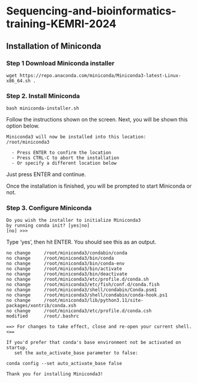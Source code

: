 # Sequencing-and-bioinformatics-training-KEMRI-2024
## Installation of Miniconda
### Step 1 Download Miniconda installer
```
wget https://repo.anaconda.com/miniconda/Miniconda3-latest-Linux-x86_64.sh .
```
### Step 2. Install Miniconda
```
bash miniconda-installer.sh
```

Follow the instructions shown on the screen. 
Next, you will be shown this option below.
```
Miniconda3 will now be installed into this location:
/root/miniconda3

  - Press ENTER to confirm the location
  - Press CTRL-C to abort the installation
  - Or specify a different location below
```

Just press ENTER and continue.

Once the installation is finished, you will be prompted to start Miniconda or not.

### Step 3. Configure Miniconda

```
Do you wish the installer to initialize Miniconda3
by running conda init? [yes|no]
[no] >>>
```

Type ‘yes’, then hit ENTER. You should see this as an output.


```
no change     /root/miniconda3/condabin/conda
no change     /root/miniconda3/bin/conda
no change     /root/miniconda3/bin/conda-env
no change     /root/miniconda3/bin/activate
no change     /root/miniconda3/bin/deactivate
no change     /root/miniconda3/etc/profile.d/conda.sh
no change     /root/miniconda3/etc/fish/conf.d/conda.fish
no change     /root/miniconda3/shell/condabin/Conda.psm1
no change     /root/miniconda3/shell/condabin/conda-hook.ps1
no change     /root/miniconda3/lib/python3.11/site-packages/xontrib/conda.xsh
no change     /root/miniconda3/etc/profile.d/conda.csh
modified      /root/.bashrc

==> For changes to take effect, close and re-open your current shell. <==

If you'd prefer that conda's base environment not be activated on startup, 
   set the auto_activate_base parameter to false: 

conda config --set auto_activate_base false

Thank you for installing Miniconda3!
```
